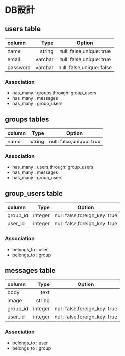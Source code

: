 # DB設計

## users table

| column     | Type        | Option                   |
|:-----------|------------:|:------------------------:|
|  name      | string      | null: false,unique: true |
|  email     | varchar     | null: false,unique: true |
|  password  | varchar     | null: false,unique: false|

### Association

* has_many : groups,through: group_users
* has_many : messages
* has_many : group_users

## groups tables

| column     | Type        | Option                   |
|:-----------|------------:|:------------------------:|
|  name      | string      | null: false,unique: true |

### Association

* has_many : users,through: group_users
* has_many : messages
* has_many : group_users

## group_users table

| column     | Type        | Option                        |
|:-----------|------------:|:-----------------------------:|
|  group_id  | integer     | null: false,foreign_key: true |
|  user_id   | integer     | null: false,foreign_key: true |

### Association

* belongs_to : user
* belongs_to : group

## messages table

| column     | Type        | Option                        |
|:-----------|------------:|:-----------------------------:|
|  body      | text        |                               |
|  image     | string      |                               |
|  group_id  | integer     | null: false,foreign_key: true |
|  user_id   | integer     | null: false,foreign_key: true |

### Association
* belongs_to : user
* belongs_to : group
